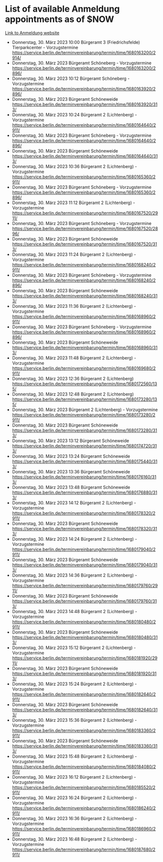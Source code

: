 # List of available Anmeldung appointments as of $NOW
[Link to Anmeldung website](https://service.berlin.de/terminvereinbarung/termin/tag.php?termin=1&anliegen[]=120686&dienstleisterlist=122210,122217,327316,122219,327312,122227,327314,122231,327346,122243,327348,122254,122252,329742,122260,329745,122262,329748,122271,327278,122273,327274,122277,327276,330436,122280,327294,122282,327290,122284,327292,122291,327270,122285,327266,122286,327264,122296,327268,150230,329760,122297,327286,122294,327284,122312,329763,122314,329775,122304,327330,122311,327334,122309,327332,317869,122281,327352,122279,329772,122283,122276,327324,122274,327326,122267,329766,122246,327318,122251,327320,122257,327322,122208,327298,122226,327300&herkunft=http%3A%2F%2Fservice.berlin.de%2Fdienstleistung%2F120686%2F)
- Donnerstag, 30. März 2023 10:00 Bürgeramt 3 (Friedrichsfelde) Tierparkcenter - Vorzugstermine https://service.berlin.de/terminvereinbarung/termin/time/1680163200/2914/
- Donnerstag, 30. März 2023  Bürgeramt Schöneberg - Vorzugstermine https://service.berlin.de/terminvereinbarung/termin/time/1680163200/2896/
- Donnerstag, 30. März 2023 10:12 Bürgeramt Schöneberg - Vorzugstermine https://service.berlin.de/terminvereinbarung/termin/time/1680163920/2896/
- Donnerstag, 30. März 2023  Bürgeramt Schöneweide https://service.berlin.de/terminvereinbarung/termin/time/1680163920/313/
- Donnerstag, 30. März 2023 10:24 Bürgeramt 2 (Lichtenberg) - Vorzugstermine https://service.berlin.de/terminvereinbarung/termin/time/1680164640/2911/
- Donnerstag, 30. März 2023  Bürgeramt Schöneberg - Vorzugstermine https://service.berlin.de/terminvereinbarung/termin/time/1680164640/2896/
- Donnerstag, 30. März 2023  Bürgeramt Schöneweide https://service.berlin.de/terminvereinbarung/termin/time/1680164640/313/
- Donnerstag, 30. März 2023 10:36 Bürgeramt 2 (Lichtenberg) - Vorzugstermine https://service.berlin.de/terminvereinbarung/termin/time/1680165360/2911/
- Donnerstag, 30. März 2023  Bürgeramt Schöneberg - Vorzugstermine https://service.berlin.de/terminvereinbarung/termin/time/1680165360/2896/
- Donnerstag, 30. März 2023 11:12 Bürgeramt 2 (Lichtenberg) - Vorzugstermine https://service.berlin.de/terminvereinbarung/termin/time/1680167520/2911/
- Donnerstag, 30. März 2023  Bürgeramt Schöneberg - Vorzugstermine https://service.berlin.de/terminvereinbarung/termin/time/1680167520/2896/
- Donnerstag, 30. März 2023  Bürgeramt Schöneweide https://service.berlin.de/terminvereinbarung/termin/time/1680167520/313/
- Donnerstag, 30. März 2023 11:24 Bürgeramt 2 (Lichtenberg) - Vorzugstermine https://service.berlin.de/terminvereinbarung/termin/time/1680168240/2911/
- Donnerstag, 30. März 2023  Bürgeramt Schöneberg - Vorzugstermine https://service.berlin.de/terminvereinbarung/termin/time/1680168240/2896/
- Donnerstag, 30. März 2023  Bürgeramt Schöneweide https://service.berlin.de/terminvereinbarung/termin/time/1680168240/313/
- Donnerstag, 30. März 2023 11:36 Bürgeramt 2 (Lichtenberg) - Vorzugstermine https://service.berlin.de/terminvereinbarung/termin/time/1680168960/2911/
- Donnerstag, 30. März 2023  Bürgeramt Schöneberg - Vorzugstermine https://service.berlin.de/terminvereinbarung/termin/time/1680168960/2896/
- Donnerstag, 30. März 2023  Bürgeramt Schöneweide https://service.berlin.de/terminvereinbarung/termin/time/1680168960/313/
- Donnerstag, 30. März 2023 11:48 Bürgeramt 2 (Lichtenberg) - Vorzugstermine https://service.berlin.de/terminvereinbarung/termin/time/1680169680/2911/
- Donnerstag, 30. März 2023 12:36 Bürgeramt 2 (Lichtenberg) https://service.berlin.de/terminvereinbarung/termin/time/1680172560/135/
- Donnerstag, 30. März 2023 12:48 Bürgeramt 2 (Lichtenberg) https://service.berlin.de/terminvereinbarung/termin/time/1680173280/135/
- Donnerstag, 30. März 2023  Bürgeramt 2 (Lichtenberg) - Vorzugstermine https://service.berlin.de/terminvereinbarung/termin/time/1680173280/2911/
- Donnerstag, 30. März 2023  Bürgeramt Schöneweide https://service.berlin.de/terminvereinbarung/termin/time/1680173280/313/
- Donnerstag, 30. März 2023 13:12 Bürgeramt Schöneweide https://service.berlin.de/terminvereinbarung/termin/time/1680174720/313/
- Donnerstag, 30. März 2023 13:24 Bürgeramt Schöneweide https://service.berlin.de/terminvereinbarung/termin/time/1680175440/313/
- Donnerstag, 30. März 2023 13:36 Bürgeramt Schöneweide https://service.berlin.de/terminvereinbarung/termin/time/1680176160/313/
- Donnerstag, 30. März 2023 13:48 Bürgeramt Schöneweide https://service.berlin.de/terminvereinbarung/termin/time/1680176880/313/
- Donnerstag, 30. März 2023 14:12 Bürgeramt 2 (Lichtenberg) - Vorzugstermine https://service.berlin.de/terminvereinbarung/termin/time/1680178320/2911/
- Donnerstag, 30. März 2023  Bürgeramt Schöneweide https://service.berlin.de/terminvereinbarung/termin/time/1680178320/313/
- Donnerstag, 30. März 2023 14:24 Bürgeramt 2 (Lichtenberg) - Vorzugstermine https://service.berlin.de/terminvereinbarung/termin/time/1680179040/2911/
- Donnerstag, 30. März 2023  Bürgeramt Schöneweide https://service.berlin.de/terminvereinbarung/termin/time/1680179040/313/
- Donnerstag, 30. März 2023 14:36 Bürgeramt 2 (Lichtenberg) - Vorzugstermine https://service.berlin.de/terminvereinbarung/termin/time/1680179760/2911/
- Donnerstag, 30. März 2023  Bürgeramt Schöneweide https://service.berlin.de/terminvereinbarung/termin/time/1680179760/313/
- Donnerstag, 30. März 2023 14:48 Bürgeramt 2 (Lichtenberg) - Vorzugstermine https://service.berlin.de/terminvereinbarung/termin/time/1680180480/2911/
- Donnerstag, 30. März 2023  Bürgeramt Schöneweide https://service.berlin.de/terminvereinbarung/termin/time/1680180480/313/
- Donnerstag, 30. März 2023 15:12 Bürgeramt 2 (Lichtenberg) - Vorzugstermine https://service.berlin.de/terminvereinbarung/termin/time/1680181920/2911/
- Donnerstag, 30. März 2023  Bürgeramt Schöneweide https://service.berlin.de/terminvereinbarung/termin/time/1680181920/313/
- Donnerstag, 30. März 2023 15:24 Bürgeramt 2 (Lichtenberg) - Vorzugstermine https://service.berlin.de/terminvereinbarung/termin/time/1680182640/2911/
- Donnerstag, 30. März 2023  Bürgeramt Schöneweide https://service.berlin.de/terminvereinbarung/termin/time/1680182640/313/
- Donnerstag, 30. März 2023 15:36 Bürgeramt 2 (Lichtenberg) - Vorzugstermine https://service.berlin.de/terminvereinbarung/termin/time/1680183360/2911/
- Donnerstag, 30. März 2023  Bürgeramt Schöneweide https://service.berlin.de/terminvereinbarung/termin/time/1680183360/313/
- Donnerstag, 30. März 2023 15:48 Bürgeramt 2 (Lichtenberg) - Vorzugstermine https://service.berlin.de/terminvereinbarung/termin/time/1680184080/2911/
- Donnerstag, 30. März 2023 16:12 Bürgeramt 2 (Lichtenberg) - Vorzugstermine https://service.berlin.de/terminvereinbarung/termin/time/1680185520/2911/
- Donnerstag, 30. März 2023 16:24 Bürgeramt 2 (Lichtenberg) - Vorzugstermine https://service.berlin.de/terminvereinbarung/termin/time/1680186240/2911/
- Donnerstag, 30. März 2023 16:36 Bürgeramt 2 (Lichtenberg) - Vorzugstermine https://service.berlin.de/terminvereinbarung/termin/time/1680186960/2911/
- Donnerstag, 30. März 2023 16:48 Bürgeramt 2 (Lichtenberg) - Vorzugstermine https://service.berlin.de/terminvereinbarung/termin/time/1680187680/2911/
